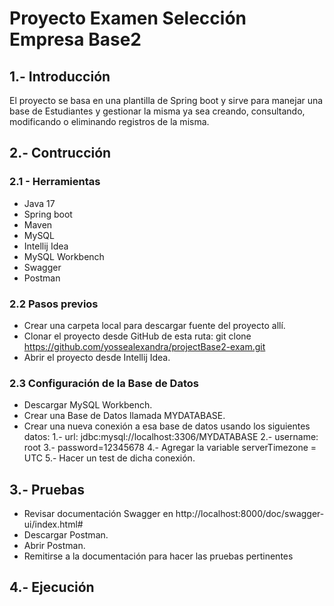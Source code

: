 # Proyecto Examen Selección Empresa Base2

## 1.- Introducción 

El proyecto se basa en una plantilla de Spring boot y sirve para manejar una base de Estudiantes y gestionar la misma ya sea creando, consultando, modificando o eliminando registros de la misma.

## 2.- Contrucción 

### 2.1 - Herramientas
  * Java 17
  * Spring boot
  * Maven
  * MySQL
  * Intellij Idea
  * MySQL Workbench
  * Swagger
  * Postman

### 2.2 Pasos previos
  * Crear una carpeta local para descargar fuente del proyecto allí.
  * Clonar el proyecto desde GitHub de esta ruta: git clone https://github.com/yossealexandra/projectBase2-exam.git
  * Abrir el proyecto desde Intellij Idea.

### 2.3 Configuración de la Base de Datos
  * Descargar MySQL Workbench.
  * Crear una Base de Datos llamada MYDATABASE.
  * Crear una nueva conexión a esa base de datos usando los siguientes datos:
      1.- url: jdbc:mysql://localhost:3306/MYDATABASE
      2.- username: root
      3.- password=12345678
      4.- Agregar la variable serverTimezone = UTC
      5.- Hacer un test de dicha conexión.

## 3.- Pruebas
  * Revisar documentación Swagger en http://localhost:8000/doc/swagger-ui/index.html#
  * Descargar Postman.
  * Abrir Postman.
  * Remitirse a la documentación para hacer las pruebas pertinentes

## 4.- Ejecución
